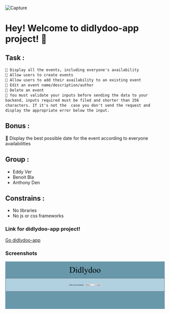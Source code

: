 ![Capture](https://github.com/becodeorg/CRL-Wilson-1/raw/master/1.TRAIL/2.The-Hill/Projects/3.Didlydoo/logo.png)
# Hey! Welcome to didlydoo-app project! 👋


## Task  :

    🌱 Display all the events, including everyone's availability
    🌱 Allow users to create events
    🌱 Allow users to add their availability to an existing event
    🌱 Edit an event name/description/author
    🌱 Delete an event
    🌱 You must validate your inputs before sending the data to your backend, inputs required must be filed and shorter than 256 characters. If it's not the  case you don't send the request and display the appropriate error below the input.


## Bonus :
🌼 Display the best possible date for the event according to everyone availabilities

## Group :
- Eddy Ver
- Benoit Bla
- Anthony Den

## Constrains :
- No libraries
- No js or css frameworks

### Link for didlydoo-app project!

<a href ="https://eddyver.github.io/didlydoo-app/"> Go didlydoo-app</a>

### Screenshots

![didlydoo-app](https://github.com/EddyVer/didlydoo-app/blob/dev.denis/client/assets/Pictures/BASE.png)
